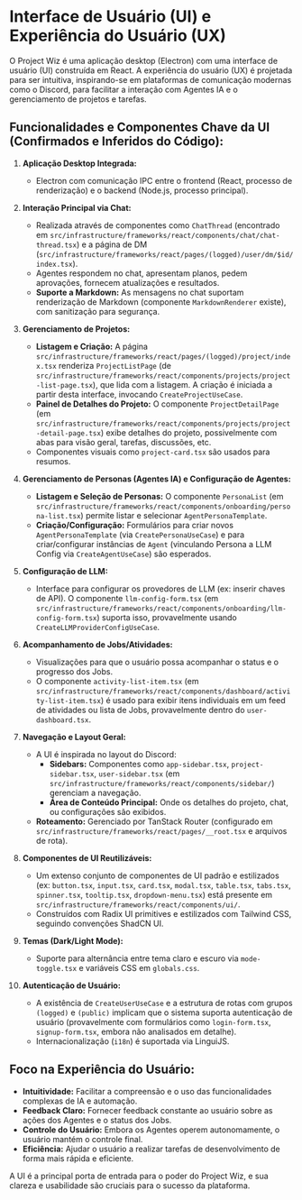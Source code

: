 # Interface de Usuário (UI) e Experiência do Usuário (UX)

O Project Wiz é uma aplicação desktop (Electron) com uma interface de usuário (UI) construída em React. A experiência do usuário (UX) é projetada para ser intuitiva, inspirando-se em plataformas de comunicação modernas como o Discord, para facilitar a interação com Agentes IA e o gerenciamento de projetos e tarefas.

## Funcionalidades e Componentes Chave da UI (Confirmados e Inferidos do Código):

1.  **Aplicação Desktop Integrada:**
    *   Electron com comunicação IPC entre o frontend (React, processo de renderização) e o backend (Node.js, processo principal).

2.  **Interação Principal via Chat:**
    *   Realizada através de componentes como `ChatThread` (encontrado em `src/infrastructure/frameworks/react/components/chat/chat-thread.tsx`) e a página de DM (`src/infrastructure/frameworks/react/pages/(logged)/user/dm/$id/index.tsx`).
    *   Agentes respondem no chat, apresentam planos, pedem aprovações, fornecem atualizações e resultados.
    *   **Suporte a Markdown:** As mensagens no chat suportam renderização de Markdown (componente `MarkdownRenderer` existe), com sanitização para segurança.

3.  **Gerenciamento de Projetos:**
    *   **Listagem e Criação:** A página `src/infrastructure/frameworks/react/pages/(logged)/project/index.tsx` renderiza `ProjectListPage` (de `src/infrastructure/frameworks/react/components/projects/project-list-page.tsx`), que lida com a listagem. A criação é iniciada a partir desta interface, invocando `CreateProjectUseCase`.
    *   **Painel de Detalhes do Projeto:** O componente `ProjectDetailPage` (em `src/infrastructure/frameworks/react/components/projects/project-detail-page.tsx`) exibe detalhes do projeto, possivelmente com abas para visão geral, tarefas, discussões, etc.
    *   Componentes visuais como `project-card.tsx` são usados para resumos.

4.  **Gerenciamento de Personas (Agentes IA) e Configuração de Agentes:**
    *   **Listagem e Seleção de Personas:** O componente `PersonaList` (em `src/infrastructure/frameworks/react/components/onboarding/persona-list.tsx`) permite listar e selecionar `AgentPersonaTemplate`.
    *   **Criação/Configuração:** Formulários para criar novos `AgentPersonaTemplate` (via `CreatePersonaUseCase`) e para criar/configurar instâncias de `Agent` (vinculando Persona a LLM Config via `CreateAgentUseCase`) são esperados.

5.  **Configuração de LLM:**
    *   Interface para configurar os provedores de LLM (ex: inserir chaves de API). O componente `llm-config-form.tsx` (em `src/infrastructure/frameworks/react/components/onboarding/llm-config-form.tsx`) suporta isso, provavelmente usando `CreateLLMProviderConfigUseCase`.

6.  **Acompanhamento de Jobs/Atividades:**
    *   Visualizações para que o usuário possa acompanhar o status e o progresso dos Jobs.
    *   O componente `activity-list-item.tsx` (em `src/infrastructure/frameworks/react/components/dashboard/activity-list-item.tsx`) é usado para exibir itens individuais em um feed de atividades ou lista de Jobs, provavelmente dentro do `user-dashboard.tsx`.

7.  **Navegação e Layout Geral:**
    *   A UI é inspirada no layout do Discord:
        *   **Sidebars:** Componentes como `app-sidebar.tsx`, `project-sidebar.tsx`, `user-sidebar.tsx` (em `src/infrastructure/frameworks/react/components/sidebar/`) gerenciam a navegação.
        *   **Área de Conteúdo Principal:** Onde os detalhes do projeto, chat, ou configurações são exibidos.
    *   **Roteamento:** Gerenciado por TanStack Router (configurado em `src/infrastructure/frameworks/react/pages/__root.tsx` e arquivos de rota).

8.  **Componentes de UI Reutilizáveis:**
    *   Um extenso conjunto de componentes de UI padrão e estilizados (ex: `button.tsx`, `input.tsx`, `card.tsx`, `modal.tsx`, `table.tsx`, `tabs.tsx`, `spinner.tsx`, `tooltip.tsx`, `dropdown-menu.tsx`) está presente em `src/infrastructure/frameworks/react/components/ui/`.
    *   Construídos com Radix UI primitives e estilizados com Tailwind CSS, seguindo convenções ShadCN UI.

9.  **Temas (Dark/Light Mode):**
    *   Suporte para alternância entre tema claro e escuro via `mode-toggle.tsx` e variáveis CSS em `globals.css`.

10. **Autenticação de Usuário:**
    *   A existência de `CreateUserUseCase` e a estrutura de rotas com grupos `(logged)` e `(public)` implicam que o sistema suporta autenticação de usuário (provavelmente com formulários como `login-form.tsx`, `signup-form.tsx`, embora não analisados em detalhe).
    *   Internacionalização (`i18n`) é suportada via LinguiJS.

## Foco na Experiência do Usuário:

*   **Intuitividade:** Facilitar a compreensão e o uso das funcionalidades complexas de IA e automação.
*   **Feedback Claro:** Fornecer feedback constante ao usuário sobre as ações dos Agentes e o status dos Jobs.
*   **Controle do Usuário:** Embora os Agentes operem autonomamente, o usuário mantém o controle final.
*   **Eficiência:** Ajudar o usuário a realizar tarefas de desenvolvimento de forma mais rápida e eficiente.

A UI é a principal porta de entrada para o poder do Project Wiz, e sua clareza e usabilidade são cruciais para o sucesso da plataforma.
